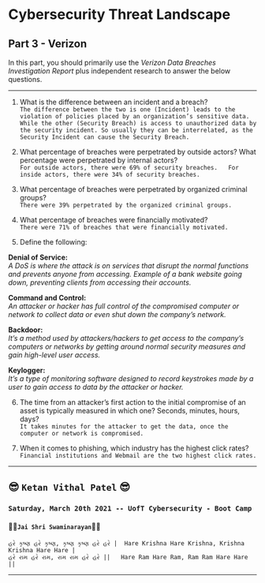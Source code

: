 # Cybersecurity Threat Landscape

## Part 3 - Verizon  

In this part, you should primarily use the *Verizon Data Breaches Investigation Report* plus independent research to answer the below questions.

---

  1. What is the difference between an incident and a breach?  
    `The difference between the two is one (Incident) leads to the violation of policies placed by an organization’s sensitive data. While the other (Security Breach) is access to unauthorized data by the security incident. So usually they can be interrelated, as the Security Incident can cause the Security Breach.`  

  2. What percentage of breaches were perpetrated by outside actors? What percentage were perpetrated by internal actors?  
    ```
    For outside actors, there were 69% of security breaches.  
    For inside actors, there were 34% of security breaches.  
    ```
  
  3. What percentage of breaches were perpetrated by organized criminal groups?  
    `There were 39% perpetrated by the organized criminal groups.`  
  
  4. What percentage of breaches were financially motivated?  
    `There were 71% of breaches that were financially motivated.`  
  
  5. Define the following:  
  
  **Denial of Service:**  
    *A DoS is where the attack is on services that disrupt the normal functions and prevents anyone from accessing. Example of a bank website going down, preventing clients from accessing their accounts.*  
    
  **Command and Control:**  
    *An attacker or hacker has full control of the compromised computer or network to collect data or even shut down the company’s network.*  
    
  **Backdoor:**  
    *It’s a method used by attackers/hackers to get access to the company’s computers or networks by getting around normal security measures and gain high-level user access.*  
    
  **Keylogger:**  
    *It’s a type of monitoring software designed to record keystrokes made by a user to gain access to data by the attacker or hacker.*  
    
  6. The time from an attacker’s first action to the initial compromise of an asset is typically measured in which one? Seconds, minutes, hours, days?  
    `It takes minutes for the attacker to get the data, once the computer or network is compromised.`  

  7. When it comes to phishing, which industry has the highest click rates?  
    `Financial institutions and Webmail are the two highest click rates.`  

---
  
## :sunglasses: `Ketan Vithal Patel` :sunglasses:  


### `Saturday, March 20th 2021 -- UofT Cybersecurity - Boot Camp`
#### :rose::rose:`Jai Shri Swaminarayan`:rose::rose:
```
હરે કૃષ્ણ હરે કૃષ્ણ, કૃષ્ણ કૃષ્ણ હરે હરે |  Hare Krishna Hare Krishna, Krishna Krishna Hare Hare |
હરે રામ હરે રામ, રામ રામ હરે હરે ||   Hare Ram Hare Ram, Ram Ram Hare Hare ||
```
---  

